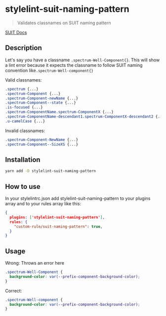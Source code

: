 # stylelint-suit-naming-pattern

> Validates classnames on SUIT naming pattern

[SUIT Docs](https://github.com/suitcss/suit/blob/master/doc/naming-conventions.md)

## Description

Let's say you have a classname `.spectrum-Well-Component{}`. This will show a lint error because it expects the classname to follow SUIT naming convention like`.spectrum-Well-component{}`

Valid classnames:

```css
.spectrum {...}
.spectrum-Component {...}
.spectrum-Component-newName {...}
.spectrum-Component--state {...}
.is-focused {...}
.spectrum-ComponentName.spectrum-ComponentX {...}
.spectrum-ComponentName-descendant1.spectrum-ComponentX-descendant2 {...}
.u-camelCase {...}
```

Invalid classnames:

```css
.spectrum-Component-NewName {...}
.spectrum-Component--SizeXS {...}
```

## Installation

```sh
yarn add -D stylelint-suit-naming-pattern
```

## How to use

In your stylelintrc.json add stylelint-suit-naming-pattern to your plugins array and to your rules array like this:

```json
{
  plugins: ['stylelint-suit-naming-pattern'],
  rules: {
    "custom-rule/suit-naming-pattern": true,
  }
}
```

## Usage

Wrong: Throws an error here

```css
.spectrum-Well-Component {
  background-color: var(--prefix-component-background-color);
}
```

Correct:

```css
.spectrum-Well-component {
  background-color: var(--prefix-component-background-color);
}
```
